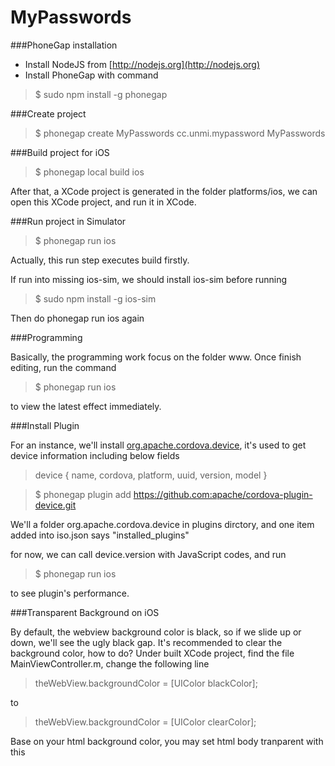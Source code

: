 MyPasswords
===========

###PhoneGap installation

* Install NodeJS from [http://nodejs.org](http://nodejs.org)
* Install PhoneGap with command

> $ sudo npm install -g phonegap

###Create project

> $ phonegap create MyPasswords cc.unmi.mypassword MyPasswords

###Build project for iOS

> $ phonegap local build ios

After that, a XCode project is generated in the folder platforms/ios, we can open this XCode project, and run it in XCode.

###Run project in Simulator

> $ phonegap run ios

Actually, this run step executes build firstly.

If run into missing ios-sim, we should install ios-sim before running

> $ sudo npm install -g ios-sim

Then do phonegap run ios again

###Programming

Basically, the programming work focus on the folder www. Once finish editing, run the command

> $ phonegap run ios

to view the latest effect immediately.

###Install Plugin

For an instance, we'll install [org.apache.cordova.device](https://build.phonegap.com/plugins/250), it's used to get device information including below fields

> device { name, cordova, platform, uuid, version, model }

> $ phonegap plugin add https://github.com:apache/cordova-plugin-device.git

We'll a folder org.apache.cordova.device in plugins dirctory, and one item added into iso.json says "installed_plugins"

for now, we can call device.version with JavaScript codes, and run

> $ phonegap run ios

to see plugin's performance.

###Transparent Background on iOS

By default, the webview background color is black, so if we slide up or down, we'll see the ugly black gap. It's recommended to clear the background color, how to do? Under built XCode project, find the file MainViewController.m, change the following line

> theWebView.backgroundColor = [UIColor blackColor];

to

> theWebView.backgroundColor = [UIColor clearColor];

Base on your html background color, you may set html body tranparent with this

> <body style="background-color: transparent">